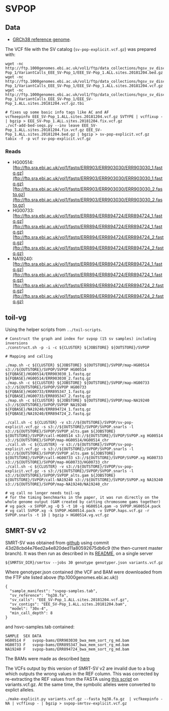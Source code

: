 # SVPOP

## Data

- [GRCh38 reference genome](http://hgdownload.soe.ucsc.edu/goldenPath/hg38/bigZips/hg38.fa.gz).

The VCF file with the SV catalog (`sv-pop-explicit.vcf.gz`) was prepared with:

```
wget -nc http://ftp.1000genomes.ebi.ac.uk/vol1/ftp/data_collections/hgsv_sv_discovery/working/20181025_EEE_SV-Pop_1/VariantCalls_EEE_SV-Pop_1/EEE_SV-Pop_1.ALL.sites.20181204.bed.gz
wget -nc http://ftp.1000genomes.ebi.ac.uk/vol1/ftp/data_collections/hgsv_sv_discovery/working/20181025_EEE_SV-Pop_1/VariantCalls_EEE_SV-Pop_1/EEE_SV-Pop_1.ALL.sites.20181204.vcf.gz
wget -nc http://ftp.1000genomes.ebi.ac.uk/vol1/ftp/data_collections/hgsv_sv_discovery/working/20181025_EEE_SV-Pop_1/VariantCalls_EEE_SV-Pop_1/EEE_SV-Pop_1.ALL.sites.20181204.vcf.gz.tbi

# fixes up some basic info tags like AC and AF
vcfkeepinfo EEE_SV-Pop_1.ALL.sites.20181204.vcf.gz SVTYPE | vcffixup - | bgzip > EEE_SV-Pop_1.ALL.sites.20181204.fix.vcf.gz
./vcf-add-bed-seqs.py --inv leave EEE_SV-Pop_1.ALL.sites.20181204.fix.vcf.gz EEE_SV-Pop_1.ALL.sites.20181204.bed.gz | bgzip > sv-pop-explicit.vcf.gz
tabix -f -p vcf sv-pop-explicit.vcf.gz
```

### Reads

- HG00514: [ftp://ftp.sra.ebi.ac.uk/vol1/fastq/ERR903/ERR903030/ERR903030_1.fastq.gz](ftp://ftp.sra.ebi.ac.uk/vol1/fastq/ERR903/ERR903030/ERR903030_1.fastq.gz) [ftp://ftp.sra.ebi.ac.uk/vol1/fastq/ERR903/ERR903030/ERR903030_2.fastq.gz](ftp://ftp.sra.ebi.ac.uk/vol1/fastq/ERR903/ERR903030/ERR903030_2.fastq.gz)
- HG00733: [ftp://ftp.sra.ebi.ac.uk/vol1/fastq/ERR894/ERR894724/ERR894724_1.fastq.gz](ftp://ftp.sra.ebi.ac.uk/vol1/fastq/ERR894/ERR894724/ERR894724_1.fastq.gz) [ftp://ftp.sra.ebi.ac.uk/vol1/fastq/ERR894/ERR894724/ERR894724_2.fastq.gz](ftp://ftp.sra.ebi.ac.uk/vol1/fastq/ERR894/ERR894724/ERR894724_2.fastq.gz)
- NA19240: [ftp://ftp.sra.ebi.ac.uk/vol1/fastq/ERR894/ERR894724/ERR894724_1.fastq.gz](ftp://ftp.sra.ebi.ac.uk/vol1/fastq/ERR894/ERR894724/ERR894724_1.fastq.gz) [ftp://ftp.sra.ebi.ac.uk/vol1/fastq/ERR894/ERR894724/ERR894724_2.fastq.gz](ftp://ftp.sra.ebi.ac.uk/vol1/fastq/ERR894/ERR894724/ERR894724_2.fastq.gz)


## toil-vg

Using the helper scripts from `../toil-scripts`.

```
# Construct the graph and index for svpop (15 sv samples) including inversions
./construct.sh -p -i -c ${CLUSTER} ${JOBSTORE} ${OUTSTORE}/SVPOP

# Mapping and calling

./map.sh -c ${CLUSTER} ${JOBSTORE} ${OUTSTORE}/SVPOP/map-HG00514 s3://${OUTSTORE}/SVPOP/SVPOP HG00514 ${FQBASE}/HG00514/ERR903030_1.fastq.gz ${FQBASE}/HG00514/ERR903030_2.fastq.gz 
./map.sh -c ${CLUSTER} ${JOBSTORE} ${OUTSTORE}/SVPOP/map-HG00733 s3://${OUTSTORE}/SVPOP/SVPOP HG00733 ${FQBASE}/HG00733/ERR895347_1.fastq.gz ${FQBASE}/HG00733/ERR895347_2.fastq.gz
./map.sh -c ${CLUSTER} ${JOBSTORE} ${OUTSTORE}/SVPOP/map-NA19240 s3://${OUTSTORE}/SVPOP/SVPOP NA19240 ${FQBASE}/NA19240/ERR894724_1.fastq.gz ${FQBASE}/NA19240/ERR894724_2.fastq.gz

./call.sh -c ${CLUSTER} -v s3://${OUTSTORE}/SVPOP/sv-pop-explicit.vcf.gz -s s3://${OUTSTORE}/SVPOP/SVPOP.snarls -l s3://${OUTSTORE}/SVPOP/SVPOP_alts.gam ${JOBSTORE} ${OUTSTORE}/SVPOP/call-HG00514 s3://${OUTSTORE}/SVPOP/SVPOP.xg HG00514 s3://${OUTSTORE}/SVPOP/map-HG00514/HG00514_chr
./call.sh -c ${CLUSTER} -v s3://${OUTSTORE}/SVPOP/sv-pop-explicit.vcf.gz -s s3://${OUTSTORE}/SVPOP/SVPOP.snarls -l s3://${OUTSTORE}/SVPOP/SVPOP_alts.gam ${JOBSTORE} ${OUTSTORE}/SVPOP/call-HG00733 s3://${OUTSTORE}/SVPOP/SVPOP.xg HG00733 s3://${OUTSTORE}/SVPOP/map-HG00733/HG00733_chr
./call.sh -c ${CLUSTER} -v s3://${OUTSTORE}/SVPOP/sv-pop-explicit.vcf.gz -s s3://${OUTSTORE}/SVPOP/SVPOP.snarls -l s3://${OUTSTORE}/SVPOP/SVPOP_alts.gam ${JOBSTORE} ${OUTSTORE}/SVPOP/call-NA19240 s3://${OUTSTORE}/SVPOP/SVPOP.xg NA19240 s3://${OUTSTORE}/SVPOP/map-NA19240/NA19240_chr

# vg call no longer needs toil-vg
# for the timing benchmarks in the paper, it was run directly on the whole genome output (GAM created by catting chromosome gams together)
# vg pack -x SVPOP.xg -Q 5 -t 10 -g HG00514.gam -o SVPOP.HG00514.pack
# vg call SVPOP.xg -k SVPOP.HG00514.pack -v SVPOP.haps.vcf.gz -r SVPOP.snarls -t 10 | bgzip > HG00514.vg.vcf.gz
```

## SMRT-SV v2

SMRT-SV was obtained from [github](https://github.com/EichlerLab/smrtsv2) using commit 43d28cbd4e76ed2a4e820ded11a80592675db6c9 (the then-current master branch).
It was then run as described in its [README](https://github.com/EichlerLab/smrtsv2/blob/master/GENOTYPE.md), on a single server
```
${SMRTSV_DIR}/smrtsv --jobs 30 genotype genotyper.json variants.vcf.gz

```
Where genotyper.json contained (the VCF and BAM were downloaded from the FTP site listed above (ftp.1000genomes.ebi.ac.uk))
```
{
  "sample_manifest": "svpop-samples.tab",
  "sv_reference": "hg38.fa",
  "sv_calls": "EEE_SV-Pop_1.ALL.sites.20181204.vcf.gz",
  "sv_contigs": "EEE_SV-Pop_1.ALL.sites.20181204.bam",
  "model": "30x-4",
  "min_call_depth": 8
}

```
and hsvc-samples.tab contained:
```
SAMPLE	SEX	DATA
HG00514	F	svpop-bams/ERR903030_bwa_mem_sort_rg_md.bam
HG00733	F	svpop-bams/ERR895347_bwa_mem_sort_rg_md.bam
NA19240	F	svpop-bams/ERR894724_bwa_mem_sort_rg_md.bam
```

The BAMs were made as described [here](https://github.com/vgteam/sv-genotyping-paper/tree/master/human/hgsvc)

The VCFs output by this version of SMRT-SV v2 are invalid due to a bug which outputs the wrong values in the REF column.  This was corrected by re-extracting the REF values from the FASTA using [this script](https://github.com/vgteam/sv-genotyping-paper/blob/master/human/chmpd/make-explicit.py) on variants.vcf.gz.  At the same time, the symbolic alleles were converted to explict alleles.  

```
./make-explicit.py variants.vcf.gz --fasta hg38.fa.gz  | vcfkeepinfo - NA | vcffixup - | bgzip > svpop-smrtsv-explicit.vcf.gz
```
